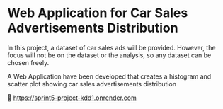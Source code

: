 # Web Application for Car Sales Advertisements Distribution

In this project, a dataset of car sales ads will be provided. However, the focus will not be on the dataset or the analysis, so any dataset can be chosen freely.

A Web Application have been developed that creates a histogram and scatter plot showing car sales advertisements distribution

🔗 https://sprint5-project-kdd1.onrender.com
